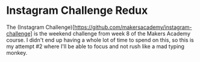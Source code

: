# Instagram Challenge Redux

The (Instagram Challenge)[https://github.com/makersacademy/instagram-challenge] is the weekend challenge from week 8 of the Makers Academy course.  I didn't end up having a whole lot of time to spend on this, so this is my attempt #2 where I'll be able to focus and not rush like a mad typing monkey.
